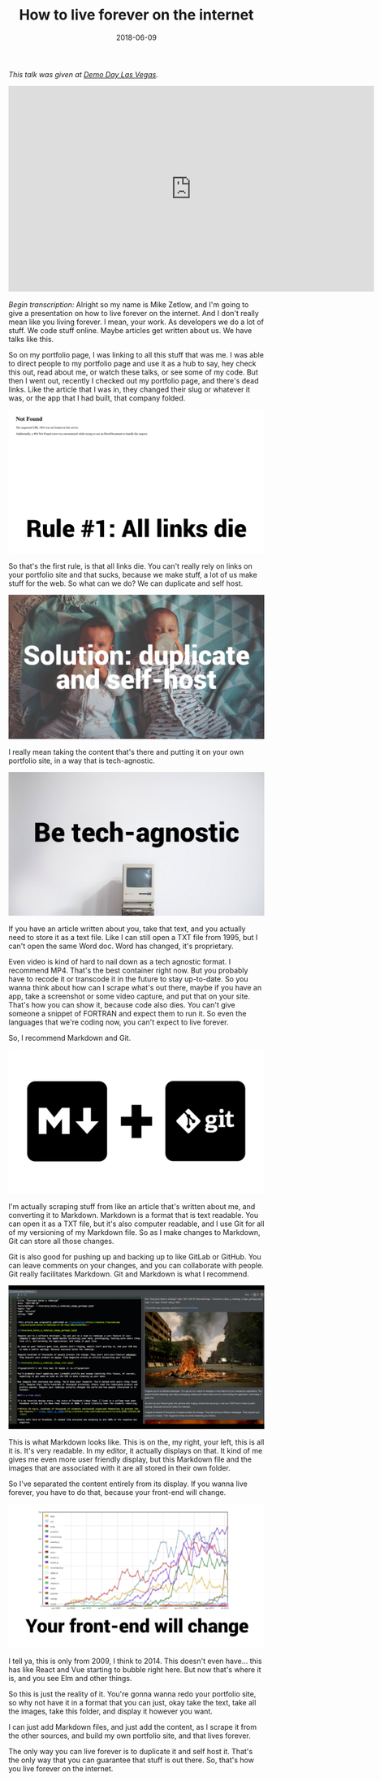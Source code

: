 ﻿---
title: "How to live forever on the internet"
date: "2018-06-09"
featuredImage: "./1-girl-in-field-how-to-live-forever-on-the-internet-mike-zetlow.jpg"
topic: "other stuff"
type: "video"
rating: "400"
---

*This talk was given at [Demo Day Las Vegas](https://medium.freecodecamp.org/everyone-hates-a-redesign-or-do-they-b8a2fec9efbe).*

<iframe width="720" height="405" src="https://www.youtube.com/embed/eTWl4nY-XJM?rel=0" frameborder="0" allow="autoplay; encrypted-media" allowfullscreen></iframe>

*Begin transcription:* Alright so my name is Mike Zetlow, and I'm going to give a presentation on how to live forever on the internet. And I don't really mean like you living forever. I mean, your work. As developers we do a lot of stuff. We code stuff online. Maybe articles get written about us. We have talks like this.

So on my portfolio page, I was linking to all this stuff that was me. I was able to direct people to my portfolio page and use it as a hub to say, hey check this out, read about me, or watch these talks, or see some of my code. But then I went out, recently I checked out my portfolio page, and there's dead links. Like the article that I was in, they changed their slug or whatever it was, or the app that I had built, that company folded.

![](2-404-error-how-to-live-forever-on-the-internet-mike-zetlow.jpg)

So that's the first rule, is that all links die. You can't really rely on links on your portfolio site and that sucks, because we make stuff, a lot of us make stuff for the web. So what can we do? We can duplicate and self host.

![](3-twins-how-to-live-forever-on-the-internet-mike-zetlow.jpg)

I really mean taking the content that's there and putting it on your own portfolio site, in a way that is tech-agnostic.

![](4-be-tech-agnostic-how-to-live-forever-on-the-internet-mike-zetlow.jpg)

If you have an article written about you, take that text, and you actually need to store it as a text file. Like I can still open a TXT file from 1995, but I can't open the same Word doc. Word has changed, it's proprietary.

Even video is kind of hard to nail down as a tech agnostic format. I recommend MP4. That's the best container right now. But you probably have to recode it or transcode it in the future to stay up-to-date. So you wanna think about how can I scrape what's out there, maybe if you have an app, take a screenshot or some video capture, and put that on your site. That's how you can show it, because code also dies. You can't give someone a snippet of FORTRAN and expect them to run it. So even the languages that we're coding now, you can't expect to live forever.

So, I recommend Markdown and Git.

![](5-markdown-git-how-to-live-forever-on-the-internet-mike-zetlow.jpg)

I'm actually scraping stuff from like an article that's written about me, and converting it to Markdown. Markdown is a format that is text readable. You can open it as a TXT file, but it's also computer readable, and I use Git for all of my versioning of my Markdown file. So as I make changes to Markdown, Git can store all those changes.

Git is also good for pushing up and backing up to like GitLab or GitHub. You can leave comments on your changes, and you can collaborate with people. Git really facilitates Markdown. Git and Markdown is what I recommend.

![](6-markdown-editor-how-to-live-forever-on-the-internet-mike-zetlow.jpg)

This is what Markdown looks like. This is on the, my right, your left, this is all it is. It's very readable. In my editor, it actually displays on that. It kind of me gives me even more user friendly display, but this Markdown file and the images that are associated with it are all stored in their own folder.

So I've separated the content entirely from its display. If you wanna live forever, you have to do that, because your front-end will change.

![](7-front-end-graph-how-to-live-forever-on-the-internet-mike-zetlow.jpg)

I tell ya, this is only from 2009, I think to 2014. This doesn't even have... this has like React and Vue starting to bubble right here. But now that's where it is, and you see Elm and other things.

So this is just the reality of it. You're gonna wanna redo your portfolio site, so why not have it in a format that you can just, okay take the text, take all the images, take this folder, and display it however you want.

I can just add Markdown files, and just add the content, as I scrape it from the other sources, and build my own portfolio site, and that lives forever.

The only way you can live forever is to duplicate it and self host it. That's the only way that you can guarantee that stuff is out there. So, that's how you live forever on the internet.
